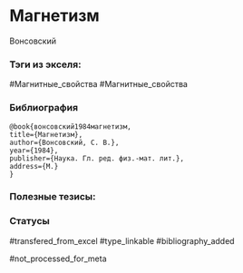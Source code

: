 # Магнетизм

Вонсовский

### Тэги из экселя:
#Магнитные_свойства 
#Магнитные_свойства 

### Библиография
```
@book{вонсовский1984магнетизм,
title={Магнетизм},
author={Вонсовский, С. В.},
year={1984},
publisher={Наука. Гл. ред. физ.-мат. лит.},
address={М.}
}
```

### Полезные тезисы:

### Статусы
#transfered_from_excel 
#type_linkable
#bibliography_added

#not_processed_for_meta


